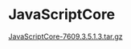# JavaScriptCore
[JavaScriptCore-7609.3.5.1.3.tar.gz](https://opensource.apple.com/tarballs/JavaScriptCore/JavaScriptCore-7609.3.5.1.3.tar.gz "JavaScriptCore-7609.3.5.1.3.tar.gz")